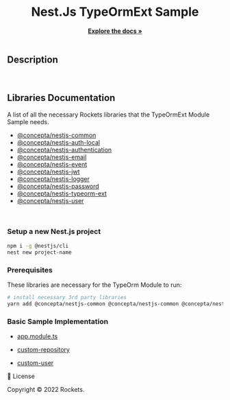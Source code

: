 <div align="center">
  <h1 align="center">Nest.Js TypeOrmExt Sample</h1>

<p align="center">
    <a href="https://github.com"><strong>Explore the docs »</strong></a>
    <br />
    <br />
  </p>
</div>

## Description

</br>

## Libraries Documentation

A list of all the necessary Rockets libraries that the TypeOrmExt Module Sample needs.

- [@concepta/nestjs-common](https://www.google.com)
- [@concepta/nestjs-auth-local](https://github.com)
- [@concepta/nestjs-authentication](https://github.com)
- [@concepta/nestjs-email](https://github.com)
- [@concepta/nestjs-event](https://github.com)
- [@concepta/nestjs-jwt](https://github.com)
- [@concepta/nestjs-logger](https://github.com)
- [@concepta/nestjs-password](https://github.com)
- [@concepta/nestjs-typeorm-ext](https://github.com)
- [@concepta/nestjs-user](https://github.com)

</br>

### Setup a new Nest.js project

```zsh
npm i -g @nestjs/cli
nest new project-name
```

### Prerequisites

These libraries are necessary for the TypeOrm Module to run:

```zsh
# install necessary 3rd party libraries
yarn add @concepta/nestjs-common @concepta/nestjs-common @concepta/nestjs-auth-local @concepta/nestjs-authentication @concepta/nestjs-email @concepta/nestjs-event @concepta/nestjs-jwt @concepta/nestjs-logger @concepta/nestjs-password @concepta/nestjs-typeorm-ext @concepta/nestjs-user
```

### Basic Sample Implementation

- [app.module.ts](packages/nestjs-samples/src/06-typeorm-ext/app.module.ts)

- [custom-repository](packages/nestjs-samples/src/06-typeorm-ext/app.module.ts)

- [custom-user](packages/nestjs-samples/src/06-typeorm-ext/app.module.ts)

📝 License

Copyright © 2022 Rockets.
